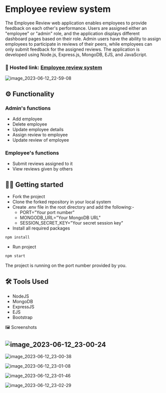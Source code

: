 # Employee review system

The Employee Review web application enables employees to provide feedback on each other's performance. Users are assigned either an "employee" or "admin" role, and the application displays different dashboard pages based on their role. Admin users have the ability to assign employees to participate in reviews of their peers, while employees can only submit feedback for the assigned reviews. The application is developed using Node.js, Express.js, MongoDB, EJS, and JavaScript.

### 🔗 Hosted link: [Employee review system](https://ers-project-0yl0.onrender.com)

![image_2023-06-12_22-59-08](https://github.com/chandra827/Employee_review_System/assets/100562557/2e8b69ad-9793-445e-a30d-82ded26e4014)


## ⚙️ Functionality

### Admin's functions

- Add employee
- Delete employee
- Update employee details
- Assign review to employee
- Update review of employee

### Employee's functions

- Submit reviews assigned to it
- View reviews given by others

## 🧑‍💻 Getting started

- Fork the project
- Clone the forked repository in your local system
- Create .env file in the root directory and add the following:-
  - PORT="Your port number"
  - MONGODB_URL="Your MongoDB URL"
  - SESSION_SECRET_KEY="Your secret session key"
- Install all required packages

```bash
npm install
```

- Run project

```bash
npm start
```

The project is running on the port number provided by you.

## 🛠️ Tools Used

- NodeJS
- MongoDB
- ExpressJS
- EJS
- Bootstrap


🖼️ Screenshots
## ![image_2023-06-12_23-00-24](https://github.com/chandra827/Employee_review_System/assets/100562557/06ce0dca-9489-4545-8820-52e0e567f999)


![image_2023-06-12_23-00-38](https://github.com/chandra827/Employee_review_System/assets/100562557/93dd4903-671a-4d6a-bcfe-983de91d6f58)

![image_2023-06-12_23-01-08](https://github.com/chandra827/Employee_review_System/assets/100562557/eb7ff3f2-68b9-48f3-9229-a7702f14c043)

![image_2023-06-12_23-01-46](https://github.com/chandra827/Employee_review_System/assets/100562557/c0004c49-fdb0-4aef-8e65-429249fc3e5f)

![image_2023-06-12_23-02-29](https://github.com/chandra827/Employee_review_System/assets/100562557/d8c8db8c-dca0-4bcb-83b1-923307ee023e)
